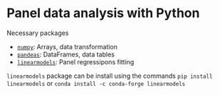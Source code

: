 # Panel data analysis with Python

Necessary packages

- [`numpy`](https://numpy.org/): Arrays, data transformation
- [`pandeas`](https://pandas.pydata.org/): DataFrames, data tables
- [`linearmodels`](https://bashtage.github.io/linearmodels/): Panel regressipons fitting

`linearmodels` package can be install using the commands `pip install linearmodels` or `conda install -c conda-forge linearmodels`
